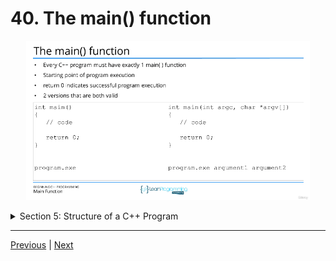# 40. The main() function

<p align="center" >
    <img src="../images/40_The-main()-function.png" width="90%" >
</p> 

<details>
  <summary> Section 5: Structure of a C++ Program </summary>

  -   using `g++`
  ```
  g++ -Wall -std=c++14 main.cpp  
  ```

  - [Codebase: 40. The main() function](../codebase/S5_Structure-of-a-Cpp-Program.md/)

</details>


---

[Previous](./39_Comments.md) | [Next](./41_Namespaces.md)